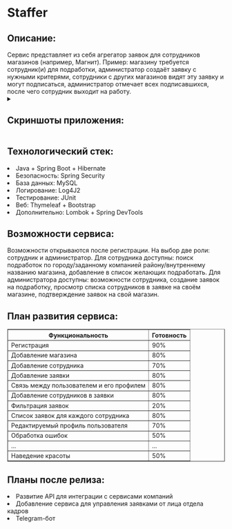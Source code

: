 # Staffer

<h2>Описание:</h2>
Сервис представляет из себя агрегатор заявок для сотрудников магазинов (например, Магнит). Пример: магазину требуется
сотрудник(и) для подработки, администратор
создаёт заявку с нужными критерями, сотрудники с других магазинов видят эту заявку и могут подписаться, администратор
отмечает всех подписавшихся, после чего
сотрудник выходит на работу.
<details>
<summary><b><h2>Скриншоты приложения:</h2></b></summary>
<div align="center">
<img src="https://github.com/Ste1Z/staffer/blob/master/screenshots/login.png?raw=true"><br>
Окно логина<br>
<img src="https://github.com/Ste1Z/staffer/blob/master/screenshots/registration.png?raw=true"><br>
Окно регистрации<br>
<img src="https://github.com/Ste1Z/staffer/blob/master/screenshots/allRequests.png?raw=true"><br>
Все заявки<br>
<img src="https://github.com/Ste1Z/staffer/blob/master/screenshots/addRequest.png?raw=true"><br>
Страница создания заявки<br>
<img src="https://github.com/Ste1Z/staffer/blob/master/screenshots/staffersList.png"><br>
Страница с откликнувшимися на заявку работниками<br>
<img src="https://github.com/Ste1Z/staffer/blob/master/screenshots/admin.png?raw=true"><br>
Панель администратора<br>
</div>
</details>

<h2>Технологический стек:</h2>
<li>Java + Spring Boot + Hibernate</li>
<li>Безопасность: Spring Security</li>
<li>База данных: MySQL</li>
<li>Логирование: Log4J2</li>
<li>Тестирование: JUnit</li>
<li>Веб: Thymeleaf + Bootstrap</li>
<li>Дополнительно: Lombok + Spring DevTools</li>

<h2>Возможности сервиса:</h2>
Возможности открываются после регистрации. На выбор две роли: сотрудник и администратор. Для сотрудника доступны: поиск
подработок по
городу/заданному компанией району/внутреннему названию магазина, добавление в список желающих подработать. Для
администратора доступны: возможности сотрудника,
создание заявок на подработку, просмотр списка сотрудников в заявке на своём магазине, подтверждение заявок на свой
магазин.

<h2>План развития сервиса:</h2>
<table border="1px" cellspacing="2" border="1" cellpadding="5">

<tr>
<th>Функциональность</th>
<th>Готовность</th>
</tr>

<tr>
<td>Регистрация</td>
<td>90%</td>
</tr>
<tr>
<td>Добавление магазина</td>
<td>80%</td>
</tr>

<tr>
<td>Добавление сотрудника</td>
<td>70%</td>
</tr>

<tr>
<td>Добавление заявки</td>
<td>80%</td>
</tr>

<tr>
<td>Связь между пользователем и его профилем</td>
<td>80%</td>
</tr>

<tr>
<td>Добавление сотрудников в заявки</td>
<td>80%</td>
</tr>

<tr>
<td>Фильтрация заявок</td>
<td>20%</td>
</tr>

<tr>
<td>Список заявок для каждого сотрудника</td>
<td>80%</td>
</tr>

<tr>
<td>Редактируемый профиль пользователя</td>
<td>70%</td>
</tr>

<tr>
<td>Обработка ошибок</td>
<td>50%</td>
</tr>

<tr>
<td>...</td>
<td>...</td>
</tr>

<tr>
<td>Наведение красоты</td>
<td>50%</td>
</tr>

</table>

<h2>Планы после релиза:</h2>
<li>Развитие API для интеграции с сервисами компаний</li>
<li>Добавление сервиса для управления заявками от лица отдела кадров</li>
<li>Telegram-бот</li>
